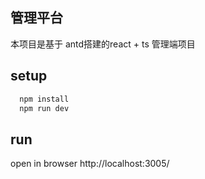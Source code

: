 ## 管理平台

本项目是基于 antd搭建的react + ts 管理端项目
## setup
```js
  npm install
  npm run dev
```

## run

open in browser http://localhost:3005/
